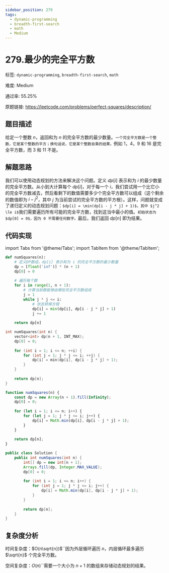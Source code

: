 ```yaml
---
sidebar_position: 279
tags:
  - dynamic-programming
  - breadth-first-search
  - math
  - Medium
---
```


# 279.最少的完全平方数

标签: `dynamic-programming`, `breadth-first-search`, `math`

难度: Medium

通过率: 55.25%

原题链接: https://leetcode.com/problems/perfect-squares/description/

## 题目描述
给定一个整数 $n$，返回和为 $n$ 的完全平方数的最少数量。``一个完全平方数是一个整数，它是某个整数的平方；换句话说，它是某个整数自乘的结果。``例如 1，4，9 和 16 是完全平方数，而 3 和 11 不是。

## 解题思路
我们可以使用动态规划的方法来解决这个问题。定义 $dp[i]$ 表示和为 $i$ 的最少数量的完全平方数。从小到大计算每个 $dp[i]$，对于每一个 $i$，我们尝试用一个比它小的完全平方数减去，然后看剩下的数值需要多少个完全平方数可以组成（这个剩余的数值即为 $i - j^2$，其中 $j$ 为当前尝试的完全平方数的平方根）。这样，问题就变成了递归定义的动态规划问题：``$dp[i] = \min(dp[i - j * j] + 1)$，其中 $j^2 \le i$``我们需要遍历所有可能的完全平方数，找到这当中最小的值。``初始状态为 $dp[0] = 0$，因为 0 不需要任何数字。``最后，我们返回 $dp[n]$ 即为结果。

## 代码实现
import Tabs from '@theme/Tabs';
import TabItem from '@theme/TabItem';

<Tabs>
<TabItem value="python" label="Python">

```python
def numSquares(n):
    # 定义DP数组，dp[i] 表示和为 i 的完全平方数的最少数量
    dp = [float('inf')] * (n + 1)
    dp[0] = 0
    
    # 遍历每个数
    for i in range(1, n + 1):
        # 计算当前数能够由哪些完全平方数组成
        j = 1
        while j * j <= i:
            # 状态转移方程
            dp[i] = min(dp[i], dp[i - j * j] + 1)
            j += 1
    
    return dp[n]
```

</TabItem>
<TabItem value="cpp" label="C++">

```cpp
int numSquares(int n) {
    vector<int> dp(n + 1, INT_MAX);
    dp[0] = 0;
    
    for (int i = 1; i <= n; ++i) {
        for (int j = 1; j * j <= i; ++j) {
            dp[i] = min(dp[i], dp[i - j * j] + 1);
        }
    }
    
    return dp[n];
}
```

</TabItem>
<TabItem value="javascript" label="JavaScript">

```javascript
function numSquares(n) {
    const dp = new Array(n + 1).fill(Infinity);
    dp[0] = 0;
    
    for (let i = 1; i <= n; i++) {
        for (let j = 1; j * j <= i; j++) {
            dp[i] = Math.min(dp[i], dp[i - j * j] + 1);
        }
    }
    
    return dp[n];
}
```

</TabItem>
<TabItem value="java" label="Java">

```java
public class Solution {
    public int numSquares(int n) {
        int[] dp = new int[n + 1];
        Arrays.fill(dp, Integer.MAX_VALUE);
        dp[0] = 0;
        
        for (int i = 1; i <= n; i++) {
            for (int j = 1; j * j <= i; j++) {
                dp[i] = Math.min(dp[i], dp[i - j * j] + 1);
            }
        }
        
        return dp[n];
    }
}
```

</TabItem>
</Tabs>

## 复杂度分析
时间复杂度：$O(n\sqrt{n})$``因为外层循环遍历 $n$，内层循环最多遍历 $\sqrt{n}$ 个完全平方数。  

空间复杂度：$O(n)$``需要一个大小为 $n+1$ 的数组来存储动态规划的结果。
